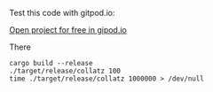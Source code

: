 Test this code with gitpod.io:

[Open project for free in gipod.io](https://gitpod.io/#https://github.com/literadix/collatz)

There

    cargo build --release
    ./target/release/collatz 100 
    time ./target/release/collatz 1000000 > /dev/null